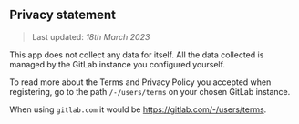 ## Privacy statement

> Last updated: <time datetime="2023-03-18">18th March 2023</time>

This app does not collect any data for itself. All the data collected is managed
by the GitLab instance you configured yourself.

To read more about the Terms and Privacy Policy you accepted when registering,
go to the path `/-/users/terms` on your chosen GitLab instance.

When using `gitlab.com` it would be https://gitlab.com/-/users/terms.

<style>
	time {
		font-style: italic;
	}

	a {
		color: var(--accent)
	}
</style>
